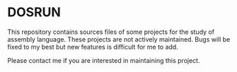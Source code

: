 # DOSRUN

This repository contains sources files of some projects for the study of assembly language.
These projects are not actively maintained.
Bugs will be fixed to my best but new features is difficult for me to add.

Please contact me if you are interested in maintaining this project.
